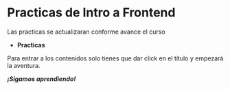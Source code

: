 # Practicas de Intro a Frontend

Las practicas se actualizaran conforme avance el curso

- **Practicas**

Para entrar a los contenidos solo tienes que dar click en el título y empezará la aventura.

***¡Sigamos aprendiendo!***
